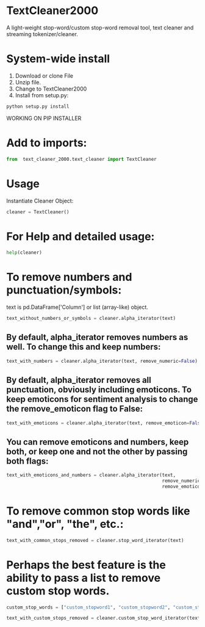 # TextCleaner2000
A light-weight stop-word/custom stop-word removal tool, text cleaner and streaming tokenizer/cleaner.

# System-wide install
1) Download or clone File
2) Unzip file.
3) Change to TextCleaner2000
4) Install from setup.py:
```python
python setup.py install
```
WORKING ON PIP INSTALLER
  
# Add to imports:
```python
from  text_cleaner_2000.text_cleaner import TextCleaner
```
# Usage
Instantiate Cleaner Object:
```python
cleaner = TextCleaner()
```
# For Help and detailed usage:
```python
help(cleaner)
```
# To remove numbers and punctuation/symbols:
text is pd.DataFrame['Column'] or list (array-like) object.

```python
text_without_numbers_or_symbols = cleaner.alpha_iterator(text)
```
## By default, alpha_iterator removes numbers as well. To change this and keep numbers:
```python
text_with_numbers = cleaner.alpha_iterator(text, remove_numeric=False)
```
## By default, alpha_iterator removes all punctuation, obviously including emoticons. To keep emoticons for sentiment analysis to change the remove_emoticon flag to False:
```python
text_with_emoticons = cleaner.alpha_iterator(text, remove_emoticon=False)
```
## You can remove emoticons and numbers, keep both, or keep one and not the other by passing both flags:
```python
text_with_emoticons_and_numbers = cleaner.alpha_iterator(text, 
                                                         remove_numeric=False, 
                                                         remove_emoticon=False)
```
# To remove common stop words like "and","or", "the", etc.:
```python
text_with_common_stops_removed = cleaner.stop_word_iterator(text)
```
# Perhaps the best feature is the ability to pass a list to remove custom stop words.
```python
custom_stop_words = ["custom_stopword1", "custom_stopword2", "custom_stopwordn"]

text_with_custom_stops_removed = cleaner.custom_stop_word_iterator(text, custom_stop_words)
```

